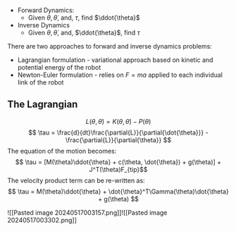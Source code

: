 
- Forward Dynamics:
	- Given $\theta, \dot{\theta}$, and, $\tau$, find $\ddot{\theta}$
- Inverse Dynamics
	-  Given $\theta, \dot{\theta}$, and, $\ddot{\theta}$, find  $\tau$

There are two approaches to forward and inverse dynamics problems:
- Lagrangian formulation - variational approach based on kinetic and potential energy of the robot
- Newton-Euler formulation - relies on $F=ma$ applied to each individual link of the robot

## The Lagrangian

$$L(\theta, \dot{\theta}) = K(\theta, \dot{\theta}) - P(\theta)$$
$$
\tau = \frac{d}{dt}\frac{\partial{L}}{\partial{\dot{\theta}}} - \frac{\partial{L}}{\partial{\theta}}
$$
The equation of the motion becomes:
$$ \tau = [M(\theta)\ddot{\theta} + c(\theta, \dot{\theta}) + g(\theta)] + J^T(\theta)F_{tip}$$
The velocity product term can be re-written as:
$$ \tau = M(\theta)\ddot{\theta} + \dot{\theta}^T\Gamma(\theta)\dot{\theta} + g(\theta) $$

![[Pasted image 20240517003157.png]]![[Pasted image 20240517003302.png]]